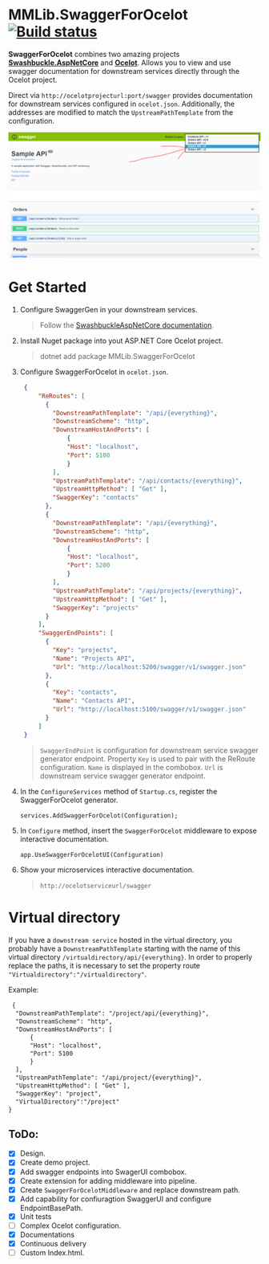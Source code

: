 # MMLib.SwaggerForOcelot [![Build status](https://ci.appveyor.com/api/projects/status/qw082a4fh004p11u?svg=true)](https://ci.appveyor.com/project/Burgyn/mmlib-swaggerforocelot)

**SwaggerForOcelot** combines two amazing projects **[Swashbuckle.AspNetCore](https://github.com/domaindrivendev/Swashbuckle.AspNetCore)** and **[Ocelot](https://github.com/ThreeMammals/Ocelot)**. Allows you to view and use swagger documentation for downstream services directly through the Ocelot project.

Direct via `http://ocelotprojecturl:port/swagger` provides documentation for downstream services configured in `ocelot.json`. Additionally, the addresses are modified to match the `UpstreamPathTemplate` from the configuration.

![SwaggerForOcelot](https://github.com/Burgyn/MMLib.SwaggerForOcelot/blob/master/demo/image.png?raw=true)

# Get Started
1. Configure SwaggerGen in your downstream services.
   > Follow the [SwashbuckleAspNetCore documentation](https://github.com/domaindrivendev/Swashbuckle.AspNetCore#getting-started).
2. Install Nuget package into yout ASP.NET Core Ocelot project.
   > dotnet add package MMLib.SwaggerForOcelot
3. Configure SwaggerForOcelot in `ocelot.json`.
   ```Json
    {
        "ReRoutes": [
          {
            "DownstreamPathTemplate": "/api/{everything}",
            "DownstreamScheme": "http",
            "DownstreamHostAndPorts": [
                {
                "Host": "localhost",
                "Port": 5100
                }
            ],
            "UpstreamPathTemplate": "/api/contacts/{everything}",
            "UpstreamHttpMethod": [ "Get" ],
            "SwaggerKey": "contacts"
          },
          {
            "DownstreamPathTemplate": "/api/{everything}",
            "DownstreamScheme": "http",
            "DownstreamHostAndPorts": [
                {
                "Host": "localhost",
                "Port": 5200
                }
            ],
            "UpstreamPathTemplate": "/api/projects/{everything}",
            "UpstreamHttpMethod": [ "Get" ],
            "SwaggerKey": "projects"
          }
        ],
        "SwaggerEndPoints": [
          {
            "Key": "projects",
            "Name": "Projects API",
            "Url": "http://localhost:5200/swagger/v1/swagger.json"
          },
          {
            "Key": "contacts",
            "Name": "Contacts API",
            "Url": "http://localhost:5100/swagger/v1/swagger.json"
          }
        ]
    }
    ```
    >`SwaggerEndPoint` is configuration for downstream service swagger generator endpoint.
    Property `Key` is used to pair with the ReRoute configuration. `Name` is displayed in the combobox. `Url` is downstream service swagger generator endpoint.
4. In the `ConfigureServices` method of `Startup.cs`, register the SwaggerForOcelot generator.
   ```CSharp
   services.AddSwaggerForOcelot(Configuration);
   ```
5. In `Configure` method, insert the `SwaggerForOcelot` middleware to expose interactive documentation.
   ```CSharp
   app.UseSwaggerForOcelotUI(Configuration)
   ```
6. Show your microservices interactive documentation.
   >`http://ocelotserviceurl/swagger`

# Virtual directory
If you have a `downstream service` hosted in the virtual directory, you probably have a `DownstreamPathTemplate` starting with the name of this virtual directory `/virtualdirectory/api/{everything}`. In order to properly replace the paths, it is necessary to set the property route `"Virtualdirectory":"/virtualdirectory"`.

Example:
```
 {
  "DownstreamPathTemplate": "/project/api/{everything}",
  "DownstreamScheme": "http",
  "DownstreamHostAndPorts": [
      {
      "Host": "localhost",
      "Port": 5100
      }
  ],
  "UpstreamPathTemplate": "/api/project/{everything}",
  "UpstreamHttpMethod": [ "Get" ],
  "SwaggerKey": "project",
  "VirtualDirectory":"/project"
}
```

## ToDo:
- [x] Design.
- [x] Create demo project.
- [x] Add swagger endpoints into SwagerUI combobox.
- [x] Create extension for adding middleware into pipeline.
- [x] Create `SwaggerForOcelotMiddleware` and replace downstream path.
- [x] Add capability for confiuragtion SwaggerUI and configure EndpointBasePath.
- [x] Unit tests
- [ ] Complex Ocelot configuration.
- [x] Documentations
- [x] Continuous delivery
- [ ] Custom Index.html.
